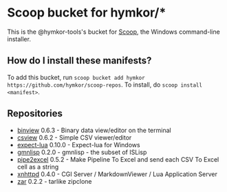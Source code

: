 Scoop bucket for hymkor/\*
==========================

<!-- Uncomment the following line after replacing placeholders -->
<!--[![Tests](https://github.com/hymkor/scoop-repos/actions/workflows/ci.yml/badge.svg)](https://github.com/hymkor/scoop-repos/actions/workflows/ci.yml) [![Excavator](https://github.com/hymkor/scoop-repos/actions/workflows/excavator.yml/badge.svg)](https://github.com/hymkor/scoop-repos/actions/workflows/excavator.yml)-->

This is the @hymkor-tools's bucket for [Scoop](https://scoop.sh), the Windows command-line installer.

How do I install these manifests?
---------------------------------

To add this bucket, run `scoop bucket add hymkor https://github.com/hymkor/scoop-repos`. To install, do `scoop install <manifest>`.

Repositories
------------

* [binview](https://github.com/hymkor/binview) 0.6.3 - Binary data view/editor on the terminal
* [csview](https://github.com/hymkor/csview) 0.6.2 - Simple CSV viewer/editor
* [expect-lua](https://github.com/hymkor/expect) 0.10.0 - Expect-lua for Windows
* [gmnlisp](https://github.com/hymkor/gmnlisp) 0.2.0 - gmnlisp - the subset of ISLisp
* [pipe2excel](https://github.com/zetamatta/pipe2excel) 0.5.2 - Make Pipeline To Excel and send each CSV To Excel cell as a string
* [xnhttpd](https://github.com/zetamatta/xnhttpd) 0.4.0 - CGI Server / MarkdownViewer / Lua Application Server
* [zar](https://github.com/hymkor/zar) 0.2.2 - tarlike zipclone
